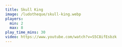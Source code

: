 ```yaml
---
title: Skull King
image: /ludotheque/skull-king.webp
players:
  min: 2
  max: 8
play_time_mins: 30
video: https://www.youtube.com/watch?v=S5C8ifEsbzk
---
```

